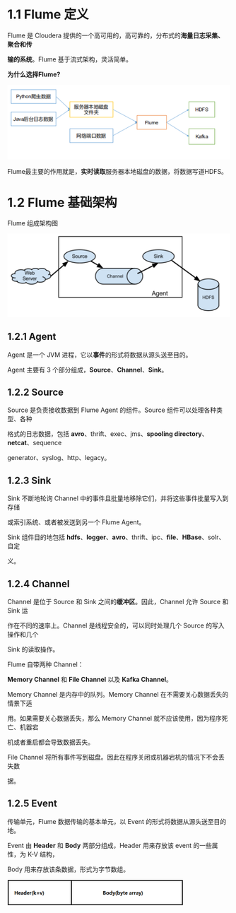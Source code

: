 # **1.1 Flume** **定义**

Flume 是 Cloudera 提供的一个高可用的，高可靠的，分布式的**海量日志采集、聚合和传** 

**输的系统**。Flume 基于流式架构，灵活简单。



**为什么选择Flume?**

![](picc/为什么选择flume.png)

Flume最主要的作用就是，**实时读取**服务器本地磁盘的数据，将数据写道HDFS。



# **1.2 Flume** **基础架构**

Flume 组成架构图

![](picc/组成架构.png)



## **1.2.1 Agent**

Agent 是一个 JVM 进程，它以**事件**的形式将数据从源头送至目的。 

Agent 主要有 3 个部分组成，**Source**、**Channel**、**Sink**。 



## **1.2.2 Source**

Source 是负责接收数据到 Flume Agent 的组件。Source 组件可以处理各种类型、各种 

格式的日志数据，包括 **avro**、thrift、exec、jms、**spooling directory**、**netcat**、sequence  

generator、syslog、http、legacy。 



## **1.2.3 Sink**

Sink 不断地轮询 Channel 中的事件且批量地移除它们，并将这些事件批量写入到存储 

或索引系统、或者被发送到另一个 Flume Agent。 

Sink 组件目的地包括 **hdfs**、**logger**、**avro**、thrift、ipc、**file**、**HBase**、solr、自定 

义。



## **1.2.4 Channel**

Channel 是位于 Source 和 Sink 之间的**缓冲区**。因此，Channel 允许 Source 和 Sink 运 

作在不同的速率上。Channel 是线程安全的，可以同时处理几个 Source 的写入操作和几个 

Sink 的读取操作。 



Flume 自带两种 Channel：

**Memory Channel** 和 **File Channel** 以及 **Kafka Channel**。



Memory Channel 是内存中的队列。Memory Channel 在不需要关心数据丢失的情景下适 

用。如果需要关心数据丢失，那么 Memory Channel 就不应该使用，因为程序死亡、机器宕 

机或者重启都会导致数据丢失。 



File Channel 将所有事件写到磁盘。因此在程序关闭或机器宕机的情况下不会丢失数 

据。 



## **1.2.5 Event**

传输单元，Flume 数据传输的基本单元，以 Event 的形式将数据从源头送至目的地。 

Event 由 **Header** 和 **Body** 两部分组成，Header 用来存放该 event 的一些属性，为 K-V 结构， 

Body 用来存放该条数据，形式为字节数组。

![](picc/event.png)















